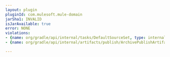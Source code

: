 ```yaml
---
layout: plugin
pluginId: com.mulesoft.mule-domain
jarSha1: INVALID
isJarAvailable: true
error: NONE
violations:
- {name: org/gradle/api/internal/tasks/DefaultSourceSet, type: internal-api-usage}
- {name: org/gradle/api/internal/artifacts/publish/ArchivePublishArtifact, type: internal-api-usage}

---
```

